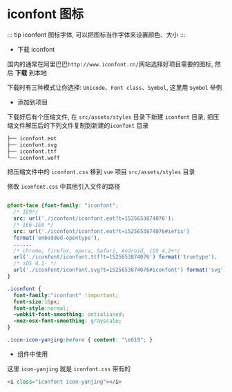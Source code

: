 # iconfont 图标

::: tip iconfont
图标字体, 可以把图标当作字体来设置颜色、大小
:::

- 下载 iconfont

国内的通常在阿里巴巴`http://www.iconfont.cn/`网站选择好项目需要的图标, 然后 **下载** 到本地

下载时有三种模式让你选择: `Unicode`、`Font class`、`Symbol`, 这里用 `Symbol` 举例

- 添加到项目

下载好后有个压缩文件, 在 `src/assets/styles` 目录下新建 `iconfont` 目录, 把压缩文件解压后的下列文件复制到新建的`iconfont` 目录

```md
├── iconfont.eot
├── iconfont.svg
├── iconfont.ttf
└── iconfont.woff
```

把压缩文件中的 `iconfont.css` 移到 `vue` 项目 `src/assets/styles` 目录

修改 `iconfont.css` 中其他引入文件的路径

```css {4,6,10,12,23}

@font-face {font-family: "iconfont";
  /* IE9*/
  src: url('./iconfont/iconfont.eot?t=1525653874076');
  /* IE6-IE8 */
  src: url('./iconfont/iconfont.eot?t=1525653874076#iefix')
  format('embedded-opentype'),
  ......
  /* chrome, firefox, opera, Safari, Android, iOS 4.2+*/
  url('./iconfont/iconfont.ttf?t=1525653874076') format('truetype'),
  /* iOS 4.1- */
  url('./iconfont/iconfont.svg?t=1525653874076#iconfont') format('svg');
}

.iconfont {
  font-family:"iconfont" !important;
  font-size:16px;
  font-style:normal;
  -webkit-font-smoothing: antialiased;
  -moz-osx-font-smoothing: grayscale;
}

.icon-icon-yanjing:before { content: "\e619"; }
```

- 组件中使用

这里 `icon-yanjing` 就是 `iconfont.css` 带有的

```html {1}
<i class="iconfont icon-yanjing"></i>
```